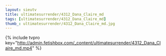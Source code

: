 ```yaml
--- 
layout: sieutv
title: ultimatesurrender/4312_Dana_Claire_md
tags: [ultimatesurrender/4312_Dana_Claire_md]
thumb_: ultimatesurrender/4312_Dana_Claire_md.jpg
---
```

{% include tvpro key="http://admin.fetishbox.com/_content/ultimatesurrender/4312_Dana_Claire_md.mp4" %} 
